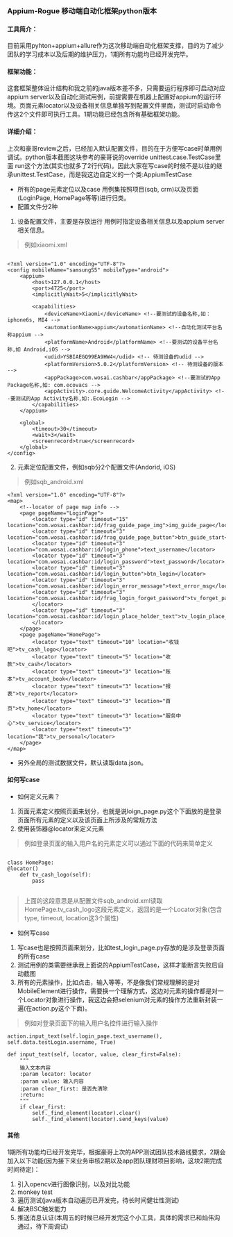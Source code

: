 ### Appium-Rogue 移动端自动化框架python版本

#### 工具简介：
目前采用pyhton+appium+allure作为这次移动端自动化框架支撑，目的为了减少团队的学习成本以及后期的维护压力，1期所有功能均已经开发完毕。

#### 框架功能：
这套框架整体设计结构和我之前的java版本差不多，只需要运行程序即可启动对应appium server以及自动化测试用例，前提需要在机器上配置好appium的运行环境。页面元素locator以及设备相关信息单独写到配置文件里面，测试时启动命令传这2个文件即可执行工具。1期功能已经包含所有基础框架功能。

#### 详细介绍：
上次和豪哥review之后，已经加入默认配置文件，目的在于方便写case时单用例调试。python版本截图这块参考的豪哥说的override unittest.case.TestCase里面 run这个方法(其实也就多了2行代码)。因此大家在写case的时候不是以往的继承unittest.TestCase，而是我这边自定义的一个类:AppiumTestCase

- 所有的page元素定位以及case 用例集按照项目(sqb, crm)以及页面(LoginPage, HomePage等等)进行归类。
- 配置文件分2种

1. 设备配置文件，主要是存放运行 用例时指定设备相关信息以及appium server相关信息。

> 例如xiaomi.xml

```

<?xml version="1.0" encoding="UTF-8"?>
<config mobileName="samsungS5" mobileType="android">
    <appium>
        <host>127.0.0.1</host>
        <port>4725</port>
        <implicitlyWait>5</implicitlyWait>

        <capabilities>
            <deviceName>Xiaomi</deviceName> <!--要测试的设备名称,如：iphone6s, MI4 -->
            <automationName>appium</automationName> <!--自动化测试平台名称appium -->
            <platformName>Android</platformName> <!--要测试的设备平台名称,如 Android,iOS -->
            <udid>YSBIAEGQ99EA9HW4</udid> <!-- 待测设备的udid -->
            <platformVersion>5.0.2</platformVersion> <!-- 待测设备的版本 -->
            <appPackage>com.wosai.cashbar</appPackage> <!--要测试的App Package名称,如: com.ecovacs -->
            <appActivity>.core.guide.WelcomeActivity</appActivity> <!--要测试的App Activity名称,如:.EcoLogin -->
        </capabilities>
    </appium>

    <global>
        <timeout>30</timeout>
        <wait>3</wait>
        <screenrecord>true</screenrecord>
    </global>
</config>

```
2. 元素定位配置文件，例如sqb分2个配置文件(Andorid, iOS)

> 例如sqb_android.xml

```
<?xml version="1.0" encoding="UTF-8"?>
<map>
    <!--locator of page map info -->
    <page pageName="LoginPage">
        <locator type="id" timeout="15" location="com.wosai.cashbar:id/frag_guide_page_img">img_guide_page</locator>
        <locator type="id" timeout="3" location="com.wosai.cashbar:id/frag_guide_page_button">btn_guide_start</locator>
        <locator type="id" timeout="3" location="com.wosai.cashbar:id/login_phone">text_username</locator>
        <locator type="id" timeout="3" location="com.wosai.cashbar:id/login_password">text_password</locator>
        <locator type="id" timeout="3" location="com.wosai.cashbar:id/login_button">btn_login</locator>
        <locator type="id" timeout="3" location="com.wosai.cashbar:id/login_error_message">text_error_msg</locator>
        <locator type="id" timeout="3" location="com.wosai.cashbar:id/frag_login_forget_password">tv_forget_password
        </locator>
        <locator type="id" timeout="3" location="com.wosai.cashbar:id/login_place_holder_text">tv_login_place_holder
        </locator>
    </page>
    <page pageName="HomePage">
        <locator type="text" timeout="10" location="收钱吧">tv_cash_logo</locator>
        <locator type="text" timeout="5" location="收款">tv_cash</locator>
        <locator type="text" timeout="3" location="账本">tv_account_book</locator>
        <locator type="text" timeout="3" location="报表">tv_report</locator>
        <locator type="text" timeout="3" location="首页">tv_home</locator>
        <locator type="text" timeout="3" location="服务中心">tv_service</locator>
        <locator type="text" timeout="3" location="我">tv_personal</locator>
    </page>
</map>
```

- 另外全局的测试数据文件，默认读取data.json。

#### 如何写case

- 如何定义元素？
1. 页面元素定义按照页面来划分，也就是说loign_page.py这个下面放的是登录页面所有元素的定义以及该页面上所涉及的常规方法
2. 使用装饰器@locator来定义元素
> 例如登录页面的输入用户名的元素定义可以通过下面的代码来简单定义

```

class HomePage:
@locator()
    def tv_cash_logo(self):
        pass
        
```

> 上面的这段意思是从配置文件sqb_android.xml读取HomePage.tv_cash_logo这段元素定义，返回的是一个Locator对象(包含type, timeout, location这3个属性)

- 如何写case
1. 写case也是按照页面来划分，比如test_login_page.py存放的是涉及登录页面的所有case
2. 测试用例的类需要继承我上面说的AppiumTestCase，这样才能断言失败后自动截图
3. 所有的元素操作，比如点击，输入等等，不是像我们常规理解的是对MobileElement进行操作，需要换一个理解方式，这边对元素的操作都是对一个Locator对象进行操作，我这边会把selenium对元素的操作方法重新封装一遍(在action.py这个下面)。
> 例如对登录页面下的输入用户名控件进行输入操作


```
action.input_text(self.login_page.text_username(), self.data.testLogin.username, True)
```

```
def input_text(self, locator, value, clear_first=False):
    """
    输入文本内容
    :param locator: locator 
    :param value: 输入内容
    :param clear_first: 是否先清除
    :return: 
    """
    if clear_first:
        self._find_element(locator).clear()
        self._find_element(locator).send_keys(value)
```
#### 其他
1期所有功能均已经开发完毕，根据豪哥上次的APP测试团队技术路线要求，2期会加入以下功能(因为接下来业务审核2期以及app团队理财项目影响，这块2期完成时间待定)：
1. 引入opencv进行图像识别，以及对比功能
2. monkey test
3. 遍历测试(java版本自动遍历已开发完，待长时间健壮性测试)
4. 解决BSC触发能力
5. 推送消息认证(本周五的时候已经开发完这个小工具，具体的需求已和灿伟沟通过，待下周调试)
